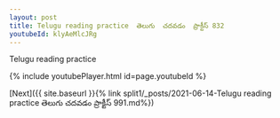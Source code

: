```yaml
---
layout: post
title: Telugu reading practice  తెలుగు  చదవడం  ప్రాక్టీస్ 832
youtubeId: klyAeMlcJRg
---
```

 
 
Telugu reading practice
 
 
 
 
 


{% include youtubePlayer.html id=page.youtubeId %}
 
[Next]({{ site.baseurl }}{% link  split1/_posts/2021-06-14-Telugu reading practice  తెలుగు  చదవడం  ప్రాక్టీస్ 991.md%})
 
